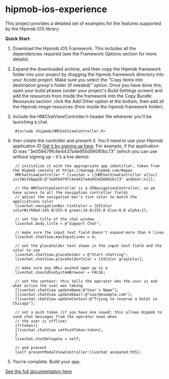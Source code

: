 hipmob-ios-experience
=====================

This project provides a detailed set of examples for the features supported by the Hipmob iOS library.

**Quick Start**:

1. Download the Hipmob iOS Framework. This includes all the dependencies required (see the Framework Options section for more details).
2. Expand the downloaded archive, and then copy the Hipmob framework folder into your project by dragging the hipmob.framework directory into your Xcode project. Make sure you select the "Copy items into destination group's folder (if needed)" option. Once you have done this, open your build phases (under your project's Build Settings screen) and add the resources from inside the framework into the Copy Bundle Resources section: click the Add Other option at the bottom, then add all the Hipmob image resources (from inside the hipmob.framework folder).
3. Include the HMChatViewController.h header file wherever you'll be launching a chat.

        #include <hipmob/HMChatViewController.h>

4. then create the controller and present it. You'll need to use your Hipmob application ID [Get it by signing up here](https://manage.hipmob.com/register). For example, if the application ID was "3e059479fc6e4437a4e955d56081bc73" (which you can use without signing up - it's a live demo):

        // initialize it with the appropriate app identifier, taken from the Hipmob console at https://manage.hipmob.com/#apps  
        HMChatViewController * livechat = [[HMChatViewController alloc] initWithAppID:@"3e059479fc6e4437a4e955d56081bc73" andUser:nil];  
 
        // the HMChatViewController is a UINavigationController, so we have access to all the navigation controller fields  
        // adjust the navigation bar's tint color to match the applications color  
        livechat.navigationBar.tintColor = [UIColor colorWithRed:145.0/255.0 green:18.0/255.0 blue:0.0 alpha:1];  
 
        // set the title of the chat window  
        livechat.body.title = @"Support Chat";  
 
        // make sure the input text field doesn't expand more than 4 lines  
        livechat.chatView.maxInputLines = 4;  
 
        // set the placeholder text shown in the input text field and the color to use  
        livechat.chatView.placeholder = @"Start chatting";  
        livechat.chatView.placeholderColor = [UIColor grayColor];  
 
        // make sure any URLs pushed open up in a   
        livechat.shouldUseSystemBrowser = FALSE;  
 
        // set the context: this tells the operator who the user is and what action the user was taking  
        [livechat.chatView updateName:@"User's Name"];  
        [livechat.chatView updateEmail:@"user@example.com"];  
        [livechat.chatView updateContext:@"Trying to reserve a hotel in Chicago"];  
 
        // set a push token (if you have one saved: this allows Hipmob to send chat messages from the operator even when   
        // the user is offline)  
        if(token){  
        [livechat.chatView setPushToken:token];  
        }  
        livechat.chatDelegate = self;  
 
        // and present  
        [self presentModalViewController:livechat animated:YES];


7. You're complete. Build your app.

[See the full documentation here](http://hipmob.com/documentation/ios.html)
